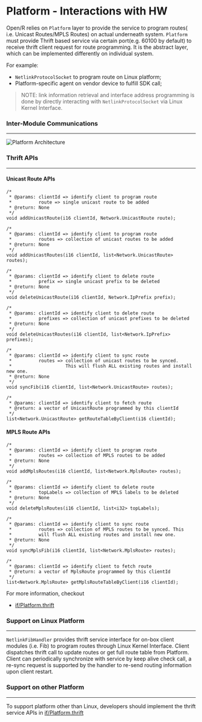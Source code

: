 # Platform - Interactions with HW

Open/R relies on `Platform` layer to provide the service to program routes( i.e.
Unicast Routes/MPLS Routes) on actual underneath system. `Platform` must provide
Thrift based service via certain port(e.g. 60100 by default) to receive thrift
client request for route programming. It is the abstract layer, which can be
implemented differently on individual system.

For example:

- `NetlinkProtocolSocket` to program route on Linux platform;
- Platform-specific agent on vendor device to fulfill SDK call;

> NOTE: link information retrieval and interface address programming is done by
> directly interacting with `NetlinkProtocolSocket` via Linux Kernel Interface.

### Inter-Module Communications

---

![Platform Architecture](https://user-images.githubusercontent.com/51382140/90934844-e09a8f00-e3b6-11ea-9695-cb9836240118.png)

### Thrift APIs

---

#### Unicast Route APIs

```
/*
 * @params: clientId => identify client to program route
 *          route => single unicast route to be added
 * @return: None
 */
void addUnicastRoute(i16 clientId, Network.UnicastRoute route);

/*
 * @params: clientId => identify client to program route
 *          routes => collection of unicast routes to be added
 * @return: None
 */
void addUnicastRoutes(i16 clientId, list<Network.UnicastRoute> routes);

/*
 * @params: clientId => identify client to delete route
 *          prefix => single unicast prefix to be deleted
 * @return: None
 */
void deleteUnicastRoute(i16 clientId, Network.IpPrefix prefix);

/*
 * @params: clientId => identify client to delete route
 *          prefixes => collection of unicast prefixes to be deleted
 * @return: None
 */
void deleteUnicastRoutes(i16 clientId, list<Network.IpPrefix> prefixes);

/*
 * @params: clientId => identify client to sync route
 *          routes => collection of unicast routes to be synced.
 *                    This will flush ALL existing routes and install new one.
 * @return: None
 */
void syncFib(i16 clientId, list<Network.UnicastRoute> routes);

/*
 * @params: clientId => identify client to fetch route
 * @return: a vector of UnicastRoute programmed by this clientId
 */
list<Network.UnicastRoute> getRouteTableByClient(i16 clientId);
```

#### MPLS Route APIs

```
/*
 * @params: clientId => identify client to program route
 *          routes => collection of MPLS routes to be added
 * @return: None
 */
void addMplsRoutes(i16 clientId, list<Network.MplsRoute> routes);

/*
 * @params: clientId => identify client to delete route
 *          topLabels => collection of MPLS labels to be deleted
 * @return: None
 */
void deleteMplsRoutes(i16 clientId, list<i32> topLabels);

/*
 * @params: clientId => identify client to sync route
 *          routes => collection of MPLS routes to be synced. This
 *          will flush ALL existing routes and install new one.
 * @return: None
 */
void syncMplsFib(i16 clientId, list<Network.MplsRoute> routes);

/*
 * @params: clientId => identify client to fetch route
 * @return: a vector of MplsRoute programmed by this clientId
 */
list<Network.MplsRoute> getMplsRouteTableByClient(i16 clientId);
```

For more information, checkout

- [if/Platform.thrift](https://github.com/facebook/openr/blob/master/openr/if/Platform.thrift)

### Support on Linux Platform

---

`NetlinkFibHandler` provides thrift service interface for on-box client modules
(i.e. Fib) to program routes through Linux Kernel Interface. Client dispatches
thrift call to update routes or get full route table from Platform. Client can
periodically synchronize with service by keep alive check call, a re-sync
request is supported by the handler to re-send routing information upon client
restart.

### Support on other Platform

---

To support platform other than Linux, developers should implement the thrift
service APIs in
[if/Platform.thrift](https://github.com/facebook/openr/blob/master/openr/if/Platform.thrift)
